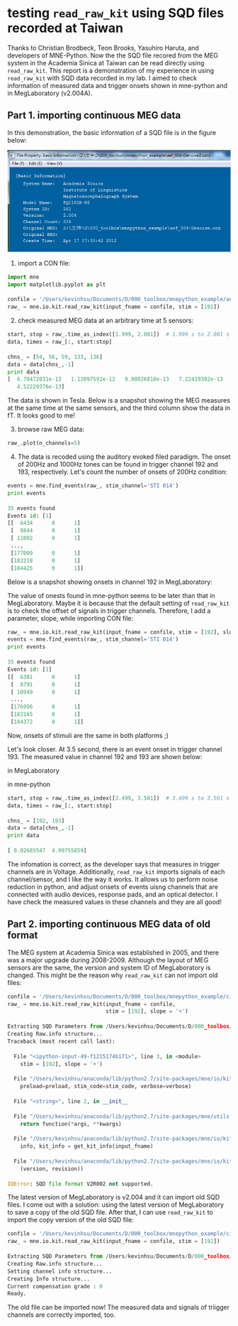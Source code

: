 # testing `read_raw_kit` using SQD files recorded at Taiwan

Thanks to Christian Brodbeck, Teon Brooks, Yasuhiro Haruta, and developers of MNE-Python. Now the the SQD file recored from the MEG system in the Academia Sinica at Taiwan can be read directly using `read_raw_kit`. This report is a demonstration of my experience in using `read_raw_kit` with SQD data recorded in my lab. I aimed to check information of measured data and trigger onsets shown in mne-python and in MegLaboratory (v2.004A).


## Part 1. importing continuous MEG data

In this demonstration, the basic information of a SQD file is in the figure below:

![figure1](https://raw.githubusercontent.com/deltaphase/testing_MNE_Python/pic/demoA_00_info.png "figure1")

1. import a CON file:

```python
import mne
import matplotlib.pyplot as plt

confile = '/Users/kevinhsu/Documents/D/000_toolbox/mnepython_example/aef_004-Denoise2.con'
raw_ = mne.io.kit.read_raw_kit(input_fname = confile, stim = [192])
```

2. check measured MEG data at an arbitrary time at 5 sensors:

```python
start, stop = raw_.time_as_index([1.999, 2.001])  # 1.999 s to 2.001 s data segment
data, times = raw_[:, start:stop]

chns_ = [54, 56, 59, 133, 136]
data = data[chns_,-1]
print data
[  6.70472031e-13   1.12097592e-12   9.90026818e-13   7.22419302e-13
   4.52229376e-13]
```

The data is shown in Tesla. Below is a snapshot showing the MEG measures at the same time at the same sensors, and the third column show the data in fT. It looks good to me!

3. browse raw MEG data:

```python
raw_.plot(n_channels=5)
```

4. The data is recoded using the auditory evoked filed paradigm. The onset of 200Hz and 1000Hz tones can be found in trigger channel 192 and 193, respectively. Let's count the number of onsets of 200Hz condition:

```python
events = mne.find_events(raw_, stim_channel='STI 014')
print events 

35 events found
Events id: [1]
[[  6434      0      1]
 [  8844      0      1]
 [ 11002      0      1]
 ..., 
 [177009      0      1]
 [182218      0      1]
 [184425      0      1]]
```

Below is a snapshot showing onsets in channel 192 in MegLaboratory:

The value of onests found in mne-python seems to be later than that in MegLaboratory. Maybe it is because that the default setting of `read_raw_kit` is to check the offset of signals in trigger channels. Therefore, I add a parameter, slope, while importing CON file:

```python
raw_ = mne.io.kit.read_raw_kit(input_fname = confile, stim = [192], slope = '+')
events = mne.find_events(raw_, stim_channel='STI 014')
print events 

35 events found
Events id: [1]
[[  6381      0      1]
 [  8791      0      1]
 [ 10949      0      1]
 ..., 
 [176956      0      1]
 [182165      0      1]
 [184372      0      1]]
 ```
 
 Now, onsets of stimuli are the same in both platforms ;)
 
 Let's look closer. At 3.5 second, there is an event onset in trigger channel 193. The measured value in channel 192 and 193 are shown below:
 
 in MegLaboratory
 
 
 in mne-python
 ```python
start, stop = raw_.time_as_index([3.499, 3.501])  # 3.499 s to 3.501 s data segment
data, times = raw_[:, start:stop]

chns_ = [192, 193]
data = data[chns_,-1]
print data

[ 0.02685547  4.99755859]
 ```
 
The infomation is correct, as the developer says that measures in trigger channels are in Voltage. Additionally, `read_raw_kit` imports signals of each channel/sensor, and I like the way it works. It allows us to perform noise reduction in python, and adjust onsets of events uisng channels that are connected with audio devices, response pads, and an optical detector. I have check the measured values in these channels and they are all good!

## Part 2. importing continuous MEG data of old format

The MEG system at Academia Sinica was established in 2005, and there was a major upgrade during 2008-2009. Although the layout of MEG sensors are the same, the version and system ID of MegLaboratory is changed. This might be the reason why `read_raw_kit` can not import old files:

```python
confile = '/Users/kevinhsu/Documents/D/000_toolbox/mnepython_example/civf_001-unpack.con'
raw_ = mne.io.kit.read_raw_kit(input_fname = confile,
                               stim = [192], slope = '+')

Extracting SQD Parameters from /Users/kevinhsu/Documents/D/000_toolbox/mnepython_example/civf_001-unpack.con...
Creating Raw.info structure...
Traceback (most recent call last):

  File "<ipython-input-49-f1215174b171>", line 3, in <module>
    stim = [192], slope = '+')

  File "/Users/kevinhsu/anaconda/lib/python2.7/site-packages/mne/io/kit/kit.py", line 814, in read_raw_kit
    preload=preload, stim_code=stim_code, verbose=verbose)

  File "<string>", line 2, in __init__

  File "/Users/kevinhsu/anaconda/lib/python2.7/site-packages/mne/utils.py", line 726, in verbose
    return function(*args, **kwargs)

  File "/Users/kevinhsu/anaconda/lib/python2.7/site-packages/mne/io/kit/kit.py", line 100, in __init__
    info, kit_info = get_kit_info(input_fname)

  File "/Users/kevinhsu/anaconda/lib/python2.7/site-packages/mne/io/kit/kit.py", line 546, in get_kit_info
    (version, revision))

IOError: SQD file format V2R002 not supported.
```

The latest version of MegLaboratory is v2.004 and it can import old SQD files. I come out with a solution: using the latest version of MegLaboratory to save a copy of the old SQD file. After that, I can use `read_raw_kit` to import the copy version of the old SQD file:

```python
confile = '/Users/kevinhsu/Documents/D/000_toolbox/mnepython_example/civf_001-unpack-Denoise2.con'
raw_ = mne.io.kit.read_raw_kit(input_fname = confile, stim = [192])

Extracting SQD Parameters from /Users/kevinhsu/Documents/D/000_toolbox/mnepython_example/civf_001-unpack-Denoise2.con...
Creating Raw.info structure...
Setting channel info structure...
Creating Info structure...
Current compensation grade : 0
Ready.
```

The old file can be imported now! The measured data and signals of triigger channels are correctly imported, too.


